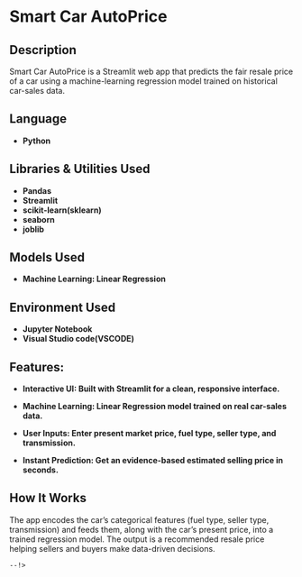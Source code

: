 <h1>Smart Car AutoPrice</h1>



<h2>Description</h2>
Smart Car AutoPrice is a Streamlit web app that predicts the fair resale price of a car using a machine-learning regression model trained on historical car-sales data.
<br />


<h2>Language</h2>

- <b>Python </b>


<h2>Libraries & Utilities Used</h2>

- <b>Pandas</b>
- <b>Streamlit</b>
- <b>scikit-learn(sklearn)</b>
- <b>seaborn</b>
- <b>joblib</b> 

<h2>Models Used</h2>

- <b>Machine Learning: Linear Regression</b>

<h2>Environment Used </h2>

- <b>Jupyter Notebook</b>
- <b> Visual Studio code(VSCODE)</b>

<h2>Features:</h2>

- <b>Interactive UI: Built with Streamlit for a clean, responsive interface.</b>

- <b>Machine Learning: Linear Regression model trained on real car-sales data.</b>

- <b>User Inputs: Enter present market price, fuel type, seller type, and transmission.</b>

- <b>Instant Prediction: Get an evidence-based estimated selling price in seconds.</b>

<h2>How It Works</h2>

The app encodes the car’s categorical features (fuel type, seller type, transmission) and feeds them, along with the car’s present price, into a trained regression model.
The output is a recommended resale price helping sellers and buyers make data-driven decisions.


```
--!>
